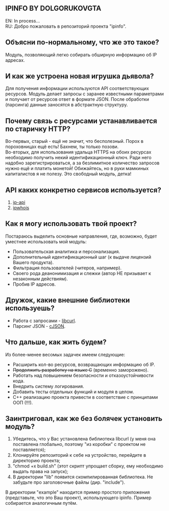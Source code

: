 ## IPINFO BY DOLGORUKOVGTA

EN: In process...\
RU: Добро пожаловать в репозиторий проекта "ipinfo".

## Объясни по-нормальному, что же это такое?
Модуль, позволяющий легко собирать обширную информацию об IP адресах.

## И как же устроена новая игрушка дьявола?
Для получения информации используются API соответствующих ресурсов.
Модуль делает запросы с заранее известными параметрами и получает от ресурсов ответ в формате JSON.
После обработки (парсинга) данные заносятся в абстрактную структуру.

## Почему связь с ресурсами устанавливается по старичку HTTP?
Во-первых, старый - ещё не значит, что бесполезный. Порох в пороховницах ещё есть! Бахнем, ты только позови. \
Во-вторых, для использования удальца HTTPS на обоих ресурсах необходимо получить некий идентификационный ключ. Ради него надобно зарегистрироваться, а за безлимитное количество запросов нужно ещё и платить монетой! Обижайтесь, но в руки мамкиных капиталистов я не полезу. Это свободный модуль, детка!

## API каких конкретно сервисов используется?
1. [ip-api](https://ip-api.com)
2. [ipwhois](https://ipwhois.io)

## Как я могу использовать твой проект?
Постараюсь выделить основные направления, где, возможно, будет уместнее использовать мой модуль:
+ Пользовательская аналитика и персонализация.
+ Дополнительный идентификационный шаг (к выдаче лицензий Вашего продукта).
+ Фильтрация пользователей (читеров, например).
+ Своего рода деанонимизация и слежки (автор НЕ призывает к незаконным действиям).
+ Пробив IP адресов.

## Дружок, какие внешние библиотеки используешь?
+ Работа с запросами - [libcurl](https://github.com/jeroen/libcurl).
+ Парсинг JSON - [cJSON](https://github.com/DaveGamble/cJSON).

## Что дальше, как жить будем?
Из более-менее весомых задачек имеем следующие:
+ Расширить кол-во ресурсов, возвращающих информацию об IP.
+ ~~Продолжить разработку на языке С~~ (временно заморожено).
+ Работать над повышением безопасности и отказоустойчивости кода.
+ Внедрить систему логирования.
+ Добавить тесты отдельных функций и модуля в целом.
+ С++ реализацию проекта привести в соответствие с принципами ООП (!!!).

## Заинтриговал, как же без болячек установить модуль?
1. Убедитесь, что у Вас установлена библиотека libcurl (у меня она поставлена глобально, поэтому "из коробки" с проектом не поставляется);
2. Клонируйте репозиторий к себе на устройство, перейдите в директорию проекта;
3. "chmod +x build.sh" (этот скрипт упрощает сборку, ему необходимо выдать права на запуск);
4. В директории "lib" появится скомпилированная библиотека. Не забудьте про заголовочные файлы (дир. "include").

В директории "example" находится пример простого приложения (представьте, что это Ваш проект), использующего ipinfo. Пример собирается аналогичным путём.
